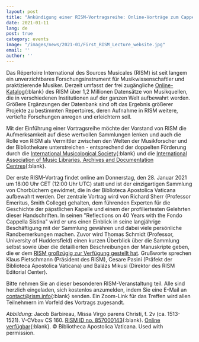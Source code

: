 ```yaml
---
layout: post
title: "Ankündigung einer RISM-Vortragsreihe: Online-Vorträge zum Cappella Sistina-Bestand in RISM"
date: 2021-01-11
lang: de
post: true
category: events
image: "/images/news/2021-01/First_RISM_Lecture_website.jpg"
email: ''
author: ''
---
```


Das Répertoire International des Sources Musicales (RISM) ist seit langem ein unverzichtbares Forschungsinstrument für Musikwissenschaftler und praktizierende Musiker. Derzeit umfasst der frei zugängliche [Online-Katalog](https://opac.rism.info/index.php?id=4){:blank} des RISM über 1,2 Millionen Datensätze von Musikquellen, die in verschiedenen Institutionen auf der ganzen Welt aufbewahrt werden. Größere Ergänzungen der Datenbank sind oft das Ergebnis größerer Projekte zu bestimmten Repertoires, deren Aufnahme in RISM weitere, vertiefte Forschungen anregen und erleichtern soll. 

Mit der Einführung einer Vortragsreihe möchte der Vorstand von RISM die Aufmerksamkeit auf diese wertvollen Sammlungen lenken und auch die Rolle von RISM als Vermittler zwischen den Welten der Musikforscher und der Bibliothekare unterstreichen - entsprechend der doppelten Förderung durch die [International Musicological Society](https://www.musicology.org/){:blank} und die [International Association of Music Libraries, Archives and Documentation Centres](https://www.iaml.info/){:blank}.

Der erste RISM-Vortrag findet online am Donnerstag, den 28. Januar 2021 um 18:00 Uhr CET (12:00 Uhr UTC) statt und ist der einzigartigen Sammlung von Chorbüchern gewidmet, die in der Biblioteca Apostolica Vaticana aufbewahrt werden. Der zentrale Vortrag wird von Richard Sherr (Professor Emeritus, Smith College) gehalten, dem führenden Experten für die Geschichte der päpstlichen Kapelle und einem der profiliertesten Gelehrten dieser Handschriften. In seinen "Reflections on 40 Years with the Fondo Cappella Sistina" wird er uns einen Einblick in seine langjährige Beschäftigung mit der Sammlung gewähren und dabei viele persönliche Randbemerkungen machen. Zuvor wird Thomas Schmidt (Professor, University of Huddersfield) einen kurzen Überblick über die Sammlung selbst sowie über die detaillierten Beschreibungen der Manuskripte geben, die er dem [RISM großzügig zur Verfügung gestellt hat](/library_collections/2020/10/08/the-fondo-cappella-sistina-in-rism.html). Grußworte sprechen Klaus Pietschmann (Präsident des RISM), Cesare Pasini (Präfekt der Biblioteca Apostolica Vaticana) und Balázs Mikusi (Direktor des RISM Editorial Center).

Bitte nehmen Sie an dieser besonderen RISM-Veranstaltung teil. Alle sind herzlich eingeladen, sich kostenlos anzumelden, indem Sie eine E-Mail an [contact@rism.info](mailto:contact@rism.info){:blank} senden. Ein Zoom-Link für das Treffen wird allen Teilnehmern im Vorfeld des Vortrags zugesandt.


*Abbildung*: Jacob Barbireau, Missa Virgo parens Christi, f. 2v (ca. 1513-1521). V-CVbav CS 160. [RISM ID no. 857000143](https://opac.rism.info/search?id=857000143&View=rism){:blank}. [Online verfügbar](https://digi.vatlib.it/view/MSS_Capp.Sist.160/0008){:blank}. © Bibliotheca Apostolica Vaticana. Used with permission. 


